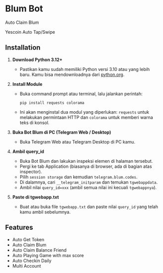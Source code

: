 
# Blum Bot
Auto Claim Blum

Yescoin Auto Tap/Swipe

## Installation

1. **Download Python 3.12+**
   - Pastikan kamu sudah memiliki Python versi 3.10 atau yang lebih baru. Kamu bisa mendownloadnya dari [python.org](https://www.python.org/downloads/).

2. **Install Module**
   - Buka command prompt atau terminal, lalu jalankan perintah:
     ```
     pip install requests colorama
     ```
   - Ini akan menginstal dua modul yang diperlukan: `requests` untuk melakukan permintaan HTTP dan `colorama` untuk memberi warna teks di konsol.

3. **Buka Bot Blum di PC (Telegram Web / Desktop)**
   - Buka Telegram Web atau Telegram Desktop di PC kamu.

4. **Ambil query_id**
   - Buka Bot Blum dan lakukan inspeksi elemen di halaman tersebut.
   - Pergi ke tab Application (biasanya di browser, ada di bagian atas inspector).
   - Pilih `session storage` dan kemudian `telegram.blum.codes`.
   - Di dalamnya, cari `__telegram_initparam` dan temukan `tgwebappdata`.
   - Ambil nilai `query_id=xxx` (ambil semua nilai ini kecuali `tgwebappnya`).

5. **Paste di tgwebapp.txt**
   - Buat atau buka file `tgwebapp.txt` dan paste nilai `query_id` yang telah kamu ambil sebelumnya.
  
## Features
- Auto Get Token
- Auto Claim Blum
- Auto Claim Balance Friend
- Auto Playing Game with max score
- Auto Checkin Daily
- Multi Account
